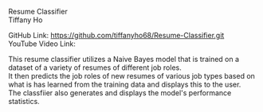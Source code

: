 Resume Classifier <br/>
Tiffany Ho <br/>

GitHub Link: https://github.com/tiffanyho68/Resume-Classifier.git <br/>
YouTube Video Link: <br/>

This resume classifier utilizes a Naive Bayes model that is trained on a dataset of a variety of resumes of different job roles. <br/>
It then predicts the job roles of new resumes of various job types based on what is has learned from the training data and displays this to the user. <br/>
The classfiier also generates and displays the model's performance statistics.
